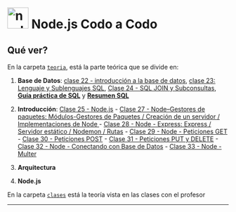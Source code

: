 # <img width="48" height="48" src="https://img.icons8.com/fluency/48/node-js.png" alt="node-js"/> Node.js Codo a Codo


## Qué ver?


En la carpeta [`teoria`](https://github.com/eugenia1984/node/tree/main/node_codo_a_codo/teoria), está la parte teórica que se divide en:


1. **Base de Datos**: [clase 22 - introducción a la base de datos](https://github.com/eugenia1984/node/blob/main/node_codo_a_codo/teoria/clase-22.md), [clase 23: Lenguaje y Sublenguajes SQL](https://github.com/eugenia1984/node/blob/main/node_codo_a_codo/teoria/clase-23.md), [Clase 24 - SQL JOIN y Subconsultas](https://github.com/eugenia1984/node/blob/main/node_codo_a_codo/teoria/clase-24.md), [**Guía práctica de SQL**](https://github.com/eugenia1984/node/blob/main/node_codo_a_codo/teoria/Gu%C3%ADa%20pr%C3%A1ctica%20de%20SQL.pdf) y [**Resumen SQL**](https://github.com/eugenia1984/node/blob/main/node_codo_a_codo/teoria/resumen-sql.pdf)

2. **Introducción**: [Clase 25 - Node.js](https://github.com/eugenia1984/node/blob/main/node_codo_a_codo/teoria/clase-25.md) - [Clase 27 - Node–Gestores de paquetes: Módulos-Gestores de Paquetes / Creación de un servidor / Implementaciones de Node
](https://github.com/eugenia1984/node/blob/main/node_codo_a_codo/teoria/clase-27.md) - [Clase 28 - Node - Express: Express / Servidor estático / Nodemon / Rutas](https://github.com/eugenia1984/node/blob/main/node_codo_a_codo/teoria/clase-28.md) - [Clase 29 - Node - Peticiones GET](https://github.com/eugenia1984/node/blob/main/node_codo_a_codo/teoria/clase-29.md) - [Clase 30 - Peticiones POST](https://github.com/eugenia1984/node/blob/main/node_codo_a_codo/teoria/clase-30.md) - [Clase 31 - Peticiones PUT y DELETE](https://github.com/eugenia1984/node/blob/main/node_codo_a_codo/teoria/clase-31.md) - [Clase 32 - Node - Conectando con Base de Datos](https://github.com/eugenia1984/node/blob/main/node_codo_a_codo/teoria/clase-32.md) - [Clase 33 - Node - Multer](https://github.com/eugenia1984/node/blob/main/node_codo_a_codo/teoria/clase-33.md)

3. **Arquitectura**

4. **Node.js**

En la carpeta [`clases`](https://github.com/eugenia1984/node/blob/main/node_codo_a_codo/clases) está la teoría vista en las clases con el profesor

---
